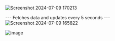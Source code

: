 ![Screenshot 2024-07-09 170213](https://media.eos2git.cec.lab.emc.com/user/21043/files/43cd9a84-8334-4368-97b5-821ee1869e43)

--- Fetches data and updates every 5 seconds ---
![Screenshot 2024-07-09 165822](https://media.eos2git.cec.lab.emc.com/user/21043/files/a986e1e3-3341-4d2d-910c-f63f0d9af0a6)

![image](https://media.eos2git.cec.lab.emc.com/user/21043/files/c0b86bf9-090a-445f-8ead-e2a0232b6594)
